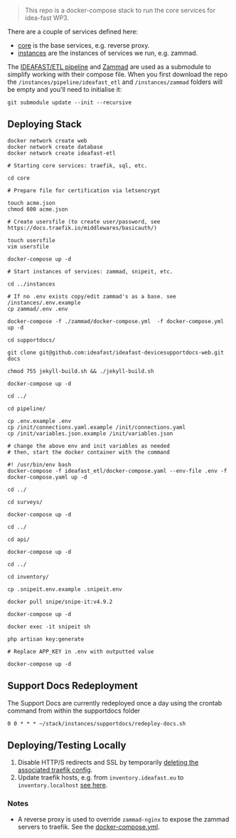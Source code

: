 > This repo is a docker-compose stack to run the core services for idea-fast WP3.

There are a couple of services defined here:

- [core](./core) is the base services, e.g. reverse proxy.
- [instances](./instances) are the instances of services we run, e.g. zammad.


The [IDEAFAST/ETL pipeline](https://github.com/ideafast/ideafast-etl) and [Zammad](https://github.com/zammad/zammad-docker-compose) are used as a
submodule to simplify working with their compose file. When you first download the repo the `/instances/pipeline/ideafast_etl` and `/instances/zammad` folders will be empty and you'll need to initialise it:

```
git submodule update --init --recursive
```

## Deploying Stack

```
docker network create web
docker network create database
docker network create ideafast-etl

# Starting core services: traefik, sql, etc.

cd core

# Prepare file for certification via letsencrypt

touch acme.json
chmod 600 acme.json

# Create usersfile (to create user/password, see https://docs.traefik.io/middlewares/basicauth/)

touch usersfile
vim usersfile

docker-compose up -d

# Start instances of services: zammad, snipeit, etc.

cd ../instances

# If no .env exists copy/edit zammad's as a base. see /instances/.env.example
cp zammad/.env .env

docker-compose -f ./zammad/docker-compose.yml  -f docker-compose.yml up -d

cd supportdocs/

git clone git@github.com:ideafast/ideafast-devicesupportdocs-web.git docs

chmod 755 jekyll-build.sh && ./jekyll-build.sh

docker-compose up -d

cd ../

cd pipeline/

cp .env.example .env
cp /init/connections.yaml.example /init/connections.yaml
cp /init/variables.json.example /init/variables.json

# change the above env and init variables as needed
# then, start the docker container with the command

#! /usr/bin/env bash
docker-compose -f ideafast_etl/docker-compose.yaml --env-file .env -f docker-compose.yaml up -d

cd ../

cd surveys/

docker-compose up -d

cd ../

cd api/

docker-compose up -d

cd ../

cd inventory/

cp .snipeit.env.example .snipeit.env

docker pull snipe/snipe-it:v4.9.2

docker-compose up -d

docker exec -it snipeit sh

php artisan key:generate

# Replace APP_KEY in .env with outputted value

docker-compose up -d
```

## Support Docs Redeployment

The Support Docs are currently redeployed once a day using the crontab command from within the supportdocs folder
```
0 0 * * * ~/stack/instances/supportdocs/redeploy-docs.sh
```

## Deploying/Testing Locally

1. Disable HTTP/S redirects and SSL by temporarily [deleting the associated traefik config](https://github.com/ideafast/stack/blob/master/core/traefik.toml#L5-L10).
2. Update traefik hosts, e.g. from `inventory.ideafast.eu` to `inventory.localhost` [see here](https://github.com/ideafast/stack/blob/master/instances/docker-compose.yml#L19).

### Notes

- A reverse proxy is used to override `zammad-nginx` to expose the zammad
  servers to traefik. See the [docker-compose.yml](./instances/docker-compose.yml).

